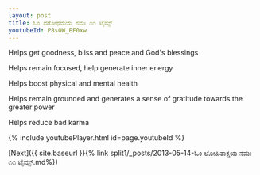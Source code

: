 ```yaml
---
layout: post
title: ಓಂ ದರೋಥಮಯ ನಮಃ ೧೧ ಟೈಮ್ಸ್
youtubeId: P8sOW_EF0xw
---
```

 
 
Helps get goodness, bliss and peace and God's blessings
 
Helps remain focused, help generate inner energy 
 
Helps boost physical and mental health 
 
Helps remain grounded and generates a sense of gratitude towards the greater power 
 
Helps reduce bad karma
 
 
 
 


{% include youtubePlayer.html id=page.youtubeId %}
 
[Next]({{ site.baseurl }}{% link  split1/_posts/2013-05-14-ಓಂ ಲೋಹಿತಾಕ್ಷಯ ನಮಃ ೧೧ ಟೈಮ್ಸ್.md%})
 
